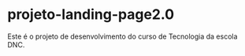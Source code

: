 # projeto-landing-page2.0
Este é o projeto de desenvolvimento do curso de Tecnologia da escola DNC.
